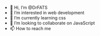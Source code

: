 - 👋 Hi, I’m @DrFATS
- 👀 I’m interested in web development
- 🌱 I’m currently learning css
- 💞️ I’m looking to collaborate on JavaScript
- 📫 How to reach me 

<!---
DrFATS/DrFATS is a ✨ special ✨ repository because its `README.md` (this file) appears on your GitHub profile.
You can click the Preview link to take a look at your changes.
--->

